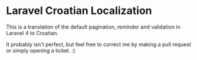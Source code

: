 # Laravel Croatian Localization

This is a translation of the default pagination, reminder and validation in Laravel 4 to Croatian.

It probably isn't perfect, but feel free to correct me by making a pull request or simply opening a ticket. :)